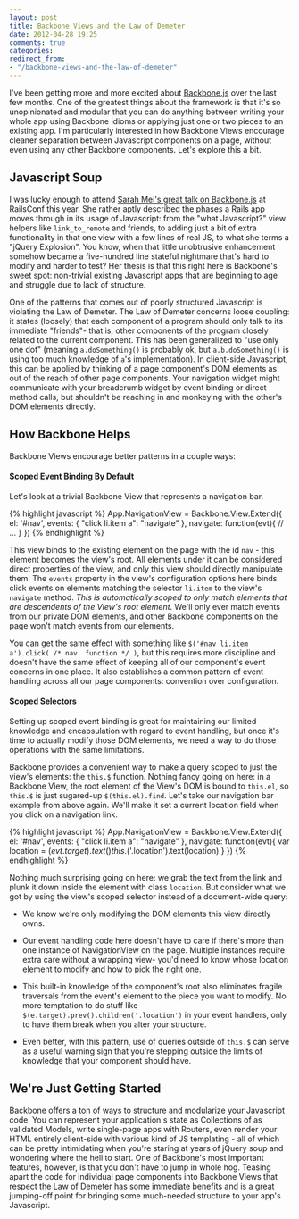 ```yaml
---
layout: post
title: Backbone Views and the Law of Demeter
date: 2012-04-28 19:25
comments: true
categories: 
redirect_from:
- "/backbone-views-and-the-law-of-demeter"
---
```


I've been getting more and more excited about [Backbone.js](http://documentcloud.github.com/backbone/) over the last few months. One of the greatest things about the framework is that it's so unopinionated and modular that you can do anything between writing your whole app using Backbone idioms or applying just one or two pieces to an existing app. I'm particularly interested in how Backbone Views encourage cleaner separation between Javascript components on a page, without even using any other Backbone components. Let's explore this a bit.

## Javascript Soup ##
I was lucky enough to attend [Sarah Mei's great talk on Backbone.js](http://speakerdeck.com/u/sarahmei/p/using-backbonejs-with-rails) at RailsConf this year. She rather aptly described the phases a Rails app moves through in its usage of Javascript: from the "what Javascript?" view helpers like `link_to_remote` and friends, to adding just a bit of extra functionality in that one view with a few lines of real JS, to what she terms a "jQuery Explosion". You know, when that little unobtrusive enhancement somehow became a five-hundred line stateful nightmare that's hard to modify and harder to test? Her thesis is that this right here is Backbone's sweet spot: non-trivial existing Javascript apps that are beginning to age and struggle due to lack of structure.

One of the patterns that comes out of poorly structured Javascript is violating the Law of Demeter. The Law of Demeter concerns loose coupling: it states (loosely) that each component of a program should only talk to its immediate "friends"- that is, other components of the program closely related to the current component. This has been generalized to "use only one dot" (meaning `a.doSomething()` is probably ok, but `a.b.doSomething()` is using too much knowledge of `a`'s implementation). In client-side Javascript, this can be applied by thinking of a page component's DOM elements as out of the reach of other page components. Your navigation widget might communicate with your breadcrumb widget by event binding or direct method calls, but shouldn't be reaching in and monkeying with the other's DOM elements directly.

## How Backbone Helps ##
Backbone Views encourage better patterns in a couple ways:

#### Scoped Event Binding By Default ####

Let's look at a trivial Backbone View that represents a navigation bar.

{% highlight javascript %}
App.NavigationView = Backbone.View.Extend({
  el: '#nav',
  events: {
    "click li.item a": "navigate"
  },
  navigate: function(evt){
    // ...
  }
})
{% endhighlight %}

This view binds to the existing element on the page with the id `nav` - this element becomes the view's root. All elements under it can be considered direct properties of the view, and only this view should directly manipulate them. The `events` property in the view's configuration options here binds click events on elements matching the selector `li.item` to the view's `navigate` method. _This is automatically scoped to only match elements that are descendents of the View's root element_. We'll only ever match events from our private DOM elements, and other Backbone components on the page won't match events from our elements.

You can get the same effect with something like `$('#nav li.item a').click( /* nav  function */ )`, but this requires more discipline and doesn't have the same effect of keeping all of our component's event concerns in one place. It also establishes a common pattern of event handling across all our page components: convention over configuration.

#### Scoped Selectors ####

Setting up scoped event binding is great for maintaining our limited knowledge and encapsulation with regard to event handling, but once it's time to actually modify those DOM elements, we need a way to do those operations with the same limitations.

Backbone provides a convenient way to make a query scoped to just the view's elements: the `this.$` function. Nothing fancy going on here: in a Backbone View, the root element of the View's DOM is bound to `this.el`, so `this.$` is just sugared-up `$(this.el).find`. Let's take our navigation bar example from above again. We'll make it set a current location field when you click on a navigation link.

{% highlight javascript %}
App.NavigationView = Backbone.View.Extend({
  el: '#nav',
  events: {
    "click li.item a": "navigate"
  },
  navigate: function(evt){
    var location = $(evt.target).text()
    this.$('.location').text(location)
  }
})
{% endhighlight %}

Nothing much surprising going on here: we grab the text from the link and plunk it down inside the element with class `location`. But consider what we got by using the view's scoped selector instead of a document-wide query: 

* We know we're only modifying the DOM elements this view directly owns.

* Our event handling code here doesn't have to care if there's more than one instance of NavigationView on the page. Multiple instances require extra care without a wrapping view- you'd need to know whose location element to modify and how to pick the right one.

* This built-in knowledge of the component's root also eliminates fragile traversals from the event's element to the piece you want to modify. No more temptation to do stuff like `$(e.target).prev().children('.location')` in your event handlers, only to have them break when you alter your structure.

* Even better, with this pattern, use of queries outside of `this.$` can serve as a useful warning sign that you're stepping outside the limits of knowledge that your component should have.

## We're Just Getting Started ##

Backbone offers a ton of ways to structure and modularize your Javascript code. You can represent your application's state as Collections of as validated Models, write single-page apps with Routers, even render your HTML entirely client-side with various kind of JS templating - all of which can be pretty intimidating when you're staring at years of jQuery soup and wondering where the hell to start. One of Backbone's most important features, however, is that you don't have to jump in whole hog. Teasing apart the code for individual page components into Backbone Views that respect the Law of Demeter has some immediate benefits and is a great jumping-off point for bringing some much-needed structure to your app's Javascript. 


